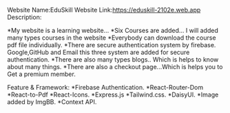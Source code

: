 Website Name:EduSkill
Website Link:https://eduskill-2102e.web.app
Description:

*My website is a learning website...
*Six Courses are added... I will added many types courses in the website
*Everybody can download the course pdf file individually.
*There are secure authentication system by firebase. Google,GitHub and Email this three system are added for secure authentication.
*There are also many types blogs.. Which is helps to know about many things.
*There are also a checkout page...Which is helps you to Get a premium member.

Feature & Framework:
*Firebase Authentication.
*React-Router-Dom
*React-to-Pdf
*React-Icons.
*Express.js
*Tailwind.css.
*DaisyUI.
*Image added by ImgBB.
*Context API.